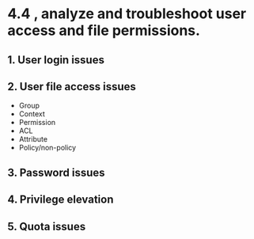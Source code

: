 # 4.4 , analyze and troubleshoot user access and file permissions.

## 1. User login issues
## 2. User file access issues
- Group
- Context
- Permission
- ACL
- Attribute
- Policy/non-policy
## 3. Password issues
## 4. Privilege elevation
## 5. Quota issues
